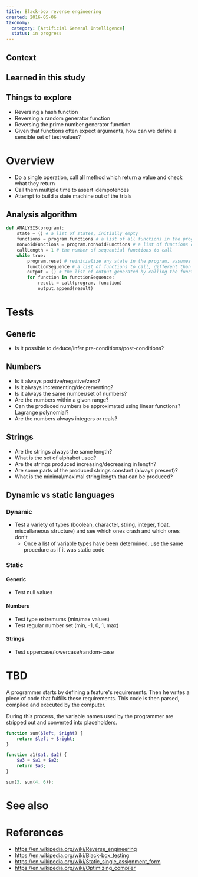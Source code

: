 ```yaml
---
title: Black-box reverse engineering
created: 2016-05-06
taxonomy:
  category: [Artificial General Intelligence]
  status: in progress
---
```


## Context

## Learned in this study

## Things to explore
* Reversing a hash function
* Reversing a random generator function
* Reversing the prime number generator function
* Given that functions often expect arguments, how can we define a sensible set of test values?

# Overview

* Do a single operation, call all method which return a value and check what they return
* Call them multiple time to assert idempotences
* Attempt to build a state machine out of the trials

## Analysis algorithm

```python
def ANALYSIS(program):
	state = () # a list of states, initially empty
	functions = program.functions # a list of all functions in the program
	nonVoidFunctions = program.nonVoidFunctions # a list of functions of the program under analysis which return a non-void result upon being called
	callLength = 1 # the number of sequential functions to call
	while true:
		program.reset # reinitialize any state in the program, assumes that no state persistency exists between resets
		functionSequence # a list of functions to call, different than the previously tested sequences
		output = () # the list of output generated by calling the function sequence functions
		for function in functionSequence:
			result = call(program, function)
			output.append(result)
```

# Tests
## Generic
* Is it possible to deduce/infer pre-conditions/post-conditions?

## Numbers
* Is it always positive/negative/zero?
* Is it always incrementing/decrementing?
* Is it always the same number/set of numbers?
* Are the numbers within a given range?
* Can the produced numbers be approximated using linear functions? Lagrange polynomial?
* Are the numbers always integers or reals?

## Strings
* Are the strings always the same length?
* What is the set of alphabet used?
* Are the strings produced increasing/decreasing in length?
* Are some parts of the produced strings constant (always present)?
* What is the minimal/maximal string length that can be produced?

## Dynamic vs static languages

### Dynamic
* Test a variety of types (boolean, character, string, integer, float, miscellaneous structure) and see which ones crash and which ones don't
	* Once a list of variable types have been determined, use the same procedure as if it was static code

### Static
#### Generic
* Test null values

#### Numbers
* Test type extremums (min/max values)
* Test regular number set (min, -1, 0, 1, max)

#### Strings
* Test uppercase/lowercase/random-case

# TBD
A programmer starts by defining a feature's requirements. Then he writes a piece of code that fulfills these requirements. This code is then parsed, compiled and executed by the computer.

During this process, the variable names used by the programmer are stripped out and converted into placeholders.

```php
function sum($left, $right) {
	return $left + $right;
}
```

```php
function a1($a1, $a2) {
	$a3 = $a1 + $a2;
	return $a3;
}
```

```php
sum(3, sum(4, 6));
```

# See also

# References
*  https://en.wikipedia.org/wiki/Reverse_engineering
* https://en.wikipedia.org/wiki/Black-box_testing
*  https://en.wikipedia.org/wiki/Static_single_assignment_form
*  https://en.wikipedia.org/wiki/Optimizing_compiler